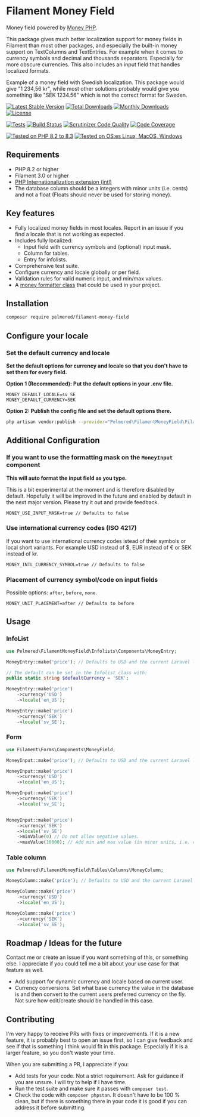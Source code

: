
# Filament Money Field

Money field powered by [Money PHP](https://www.moneyphp.org/en/stable/).

This package gives much better localization support for money fields in Filament than most other packages, and especially the built-in money support on TextColumns and TextEntries. For example when it comes to currency symbols and decimal and thousands separators. Especially for more obscure currencies. This also includes an input field that handles localized formats. 

Example of a money field with Swedish localization.
This package would give "1 234,56 kr", while most other solutions probably would give you something like "SEK 1234.56" which is not the correct format for Sweden.

[![Latest Stable Version](https://poser.pugx.org/pelmered/filament-money-field/v/stable)](https://packagist.org/packages/pelmered/filament-money-field)
[![Total Downloads](https://poser.pugx.org/pelmered/filament-money-field/d/total)](//packagist.org/packages/pelmered/filament-money-field)
[![Monthly Downloads](https://poser.pugx.org/pelmered/filament-money-field/d/monthly)](//packagist.org/packages/pelmered/filament-money-field)
[![License](https://poser.pugx.org/pelmered/filament-money-field/license)](https://packagist.org/packages/pelmered/filament-money-field)

[![Tests](https://github.com/pelmered/filament-money-field/actions/workflows/tests.yml/badge.svg?branch=main)](https://github.com/pelmered/filament-money-field/actions/workflows/tests.yml)
[![Build Status](https://scrutinizer-ci.com/g/pelmered/filament-money-field/badges/build.png?b=main)](https://scrutinizer-ci.com/g/pelmered/filament-money-field/build-status/main)
[![Scrutinizer Code Quality](https://scrutinizer-ci.com/g/pelmered/filament-money-field/badges/quality-score.png?b=main)](https://scrutinizer-ci.com/g/pelmered/filament-money-field/?branch=master)
[![Code Coverage](https://scrutinizer-ci.com/g/pelmered/filament-money-field/badges/coverage.png?b=main)](https://scrutinizer-ci.com/g/pelmered/filament-money-field/?branch=main)

[![Tested on PHP 8.2 to 8.3](https://img.shields.io/badge/tested%20on-PHP%208.2%20|%208.3-brightgreen.svg?maxAge=2419200)](https://github.com/pelmered/filament-money-field/actions/workflows/tests.yml)
[![Tested on OS:es Linux, MacOS, Windows](https://img.shields.io/badge/Tested%20on%20lastest%20versions%20of-%20Linux%20|%20MacOS%20|%20Windows-brightgreen.svg?maxAge=2419200)](https://github.com/pelmered/filament-money-field/actions/workflows/tests.yml)

## Requirements

- PHP 8.2 or higher
- Filament 3.0 or higher
- [PHP Internationalization extension (intl)](https://www.php.net/manual/en/intro.intl.php)
- The database column should be a integers with minor units (i.e. cents) and not a float (Floats should never be used for storing money).

## Key features

- Fully localized money fields in most locales. Report in an issue if you find a locale that is not working as expected.
- Includes fully localized:
  - Input field with currency symbols and (optional) input mask.
  - Column for tables.
  - Entry for infolists.
- Comprehensive test suite.
- Configure currency and locale globally or per field.
- Validation rules for valid numeric input, and min/max values.
- A [money formatter class](https://github.com/pelmered/filament-money-field/blob/main/src/MoneyFormatter.php) that could be used in your project.

## Installation

```bash
composer require pelmered/filament-money-field
```

## Configure your locale

### Set the default currency and locale

**Set the default options for currency and locale so that you don't have to set them for every field.**

**Option 1 (Recommended): Put the default options in your .env file.**

```env
MONEY_DEFAULT_LOCALE=sv_SE
MONEY_DEFAULT_CURRENCY=SEK
```
**Option 2: Publish the config file and set the default options there.**
```bash
php artisan vendor:publish --provider="Pelmered\FilamentMoneyField\FilamentMoneyFieldServiceProvider" --tag="config"
```

## Additional Configuration

### If you want to use the formatting mask on the `MoneyInput` component 

**This will auto format the input field as you type.**

This is a bit experimental at the moment and is therefore disabled by default. Hopefully it will be improved in the future and enabled by default in the next major version. Please try it out and provide feedback.
```env
MONEY_USE_INPUT_MASK=true // Defaults to false
```

### Use international currency codes (ISO 4217)

If you want to use international currency codes istead of their symbols or local short variants. For example USD instead of $, EUR instead of € or SEK instead of kr. 

```env
MONEY_INTL_CURRENCY_SYMBOL=true // Defaults to false
```

### Placement of currency symbol/code on input fields

Possible options: `after`, `before`, `none`.

```env
MONEY_UNIT_PLACEMENT=after // Defaults to before
```

## Usage

### InfoList

```php
use Pelmered\FilamentMoneyField\Infolists\Components\MoneyEntry;

MoneyEntry::make('price'); // Defaults to USD and the current Laravel locale, or what you have set in your .env/config.

// The default can be set in the Infolist class with:
public static string $defaultCurrency = 'SEK';

MoneyEntry::make('price')
    ->currency('USD')
    ->locale('en_US');

MoneyEntry::make('price')
    ->currency('SEK')
    ->locale('sv_SE');
```

### Form

```php
use Filament\Forms\Components\MoneyField;

MoneyInput::make('price'); // Defaults to USD and the current Laravel locale, or what you have set in your .env/config.

MoneyInput::make('price')
    ->currency('USD')
    ->locale('en_US');

MoneyInput::make('price')
    ->currency('SEK')
    ->locale('sv_SE');


MoneyInput::make('price')
    ->currency('SEK')
    ->locale('sv_SE')
    ->minValue(0) // Do not allow negative values.
    ->maxValue(10000); // Add min and max value (in minor units, i.e. cents) to the input field. In this case no values over 100
```

### Table column

```php
use Pelmered\FilamentMoneyField\Tables\Columns\MoneyColumn;

MoneyColumn::make('price'); // Defaults to USD and the current Laravel locale, or what you have set in your .env/config.

MoneyColumn::make('price')
    ->currency('USD')
    ->locale('en_US');

MoneyColumn::make('price')
    ->currency('SEK')
    ->locale('sv_SE');
```

## Roadmap / Ideas for the future

Contact me or create an issue if you want something of this, or something else. 
I appreciate if you could tell me a bit about your use case for that feature as well. 

- Add support for dynamic currency and locale based on current user.
- Currency conversions. Set what base currency the value in the database is and then convert to the current users preferred currency on the fly. Not sure how edit/create should be handled in this case. 

## Contributing

I'm very happy to receive PRs with fixes or improvements. If it is a new feature, it is probably best to open an issue first, so I can give feedback and see if that is something I think would fit in this package. Especially if it is a larger feature, so you don't waste your time.

When you are submitting a PR, I appreciate if you:

- Add tests for your code. Not a strict requirement. Ask for guidance if you are unsure. I will try to help if I have time. 
- Run the test suite and make sure it passes with `composer test`.
- Check the code with `composer phpstan`. It doesn't have to be 100 % clean, but if there is something there in your code it is good if you can address it before submitting. 
